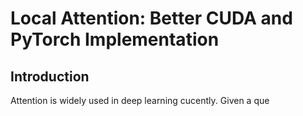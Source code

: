 # Local Attention: Better CUDA and PyTorch Implementation

## Introduction

Attention is widely used in deep learning cucently. Given a que
